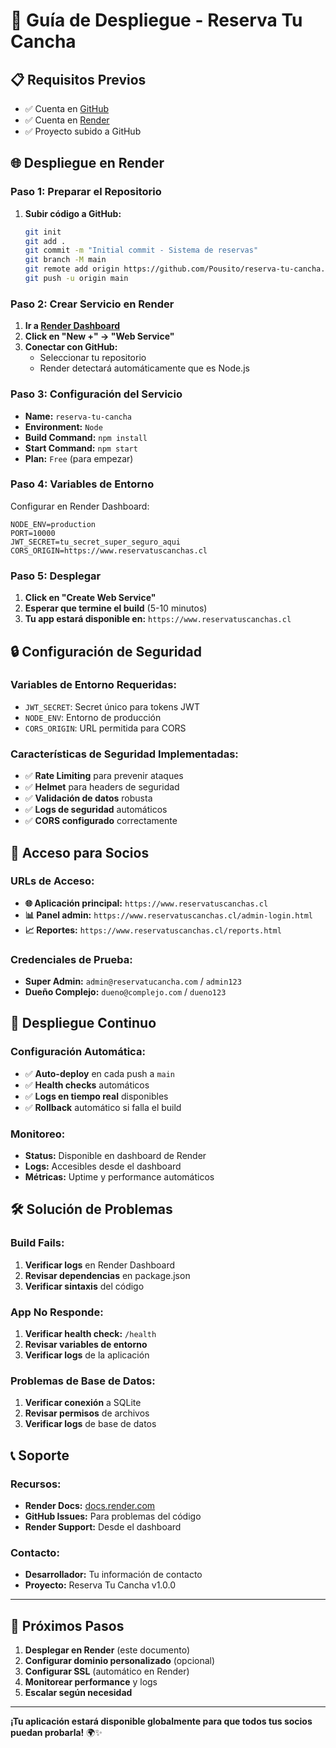 # 🚀 Guía de Despliegue - Reserva Tu Cancha

## 📋 Requisitos Previos

- ✅ Cuenta en [GitHub](https://github.com)
- ✅ Cuenta en [Render](https://render.com)
- ✅ Proyecto subido a GitHub

## 🌐 Despliegue en Render

### **Paso 1: Preparar el Repositorio**

1. **Subir código a GitHub:**
   ```bash
   git init
   git add .
   git commit -m "Initial commit - Sistema de reservas"
   git branch -M main
   git remote add origin https://github.com/Pousito/reserva-tu-cancha.git
   git push -u origin main
   ```

### **Paso 2: Crear Servicio en Render**

1. **Ir a [Render Dashboard](https://dashboard.render.com)**
2. **Click en "New +" → "Web Service"**
3. **Conectar con GitHub:**
   - Seleccionar tu repositorio
   - Render detectará automáticamente que es Node.js

### **Paso 3: Configuración del Servicio**

- **Name:** `reserva-tu-cancha`
- **Environment:** `Node`
- **Build Command:** `npm install`
- **Start Command:** `npm start`
- **Plan:** `Free` (para empezar)

### **Paso 4: Variables de Entorno**

Configurar en Render Dashboard:

```env
NODE_ENV=production
PORT=10000
JWT_SECRET=tu_secret_super_seguro_aqui
CORS_ORIGIN=https://www.reservatuscanchas.cl
```

### **Paso 5: Desplegar**

1. **Click en "Create Web Service"**
2. **Esperar que termine el build** (5-10 minutos)
3. **Tu app estará disponible en:** `https://www.reservatuscanchas.cl`

## 🔒 Configuración de Seguridad

### **Variables de Entorno Requeridas:**

- `JWT_SECRET`: Secret único para tokens JWT
- `NODE_ENV`: Entorno de producción
- `CORS_ORIGIN`: URL permitida para CORS

### **Características de Seguridad Implementadas:**

- ✅ **Rate Limiting** para prevenir ataques
- ✅ **Helmet** para headers de seguridad
- ✅ **Validación de datos** robusta
- ✅ **Logs de seguridad** automáticos
- ✅ **CORS configurado** correctamente

## 📱 Acceso para Socios

### **URLs de Acceso:**

- **🌐 Aplicación principal:** `https://www.reservatuscanchas.cl`
- **📊 Panel admin:** `https://www.reservatuscanchas.cl/admin-login.html`
- **📈 Reportes:** `https://www.reservatuscanchas.cl/reports.html`

### **Credenciales de Prueba:**

- **Super Admin:** `admin@reservatucancha.com` / `admin123`
- **Dueño Complejo:** `dueno@complejo.com` / `dueno123`

## 🔄 Despliegue Continuo

### **Configuración Automática:**

- ✅ **Auto-deploy** en cada push a `main`
- ✅ **Health checks** automáticos
- ✅ **Logs en tiempo real** disponibles
- ✅ **Rollback** automático si falla el build

### **Monitoreo:**

- **Status:** Disponible en dashboard de Render
- **Logs:** Accesibles desde el dashboard
- **Métricas:** Uptime y performance automáticos

## 🛠️ Solución de Problemas

### **Build Fails:**

1. **Verificar logs** en Render Dashboard
2. **Revisar dependencias** en package.json
3. **Verificar sintaxis** del código

### **App No Responde:**

1. **Verificar health check:** `/health`
2. **Revisar variables de entorno**
3. **Verificar logs** de la aplicación

### **Problemas de Base de Datos:**

1. **Verificar conexión** a SQLite
2. **Revisar permisos** de archivos
3. **Verificar logs** de base de datos

## 📞 Soporte

### **Recursos:**

- **Render Docs:** [docs.render.com](https://docs.render.com)
- **GitHub Issues:** Para problemas del código
- **Render Support:** Desde el dashboard

### **Contacto:**

- **Desarrollador:** Tu información de contacto
- **Proyecto:** Reserva Tu Cancha v1.0.0

---

## 🎯 Próximos Pasos

1. **Desplegar en Render** (este documento)
2. **Configurar dominio personalizado** (opcional)
3. **Configurar SSL** (automático en Render)
4. **Monitorear performance** y logs
5. **Escalar según necesidad**

---

**¡Tu aplicación estará disponible globalmente para que todos tus socios puedan probarla!** 🌍✨
